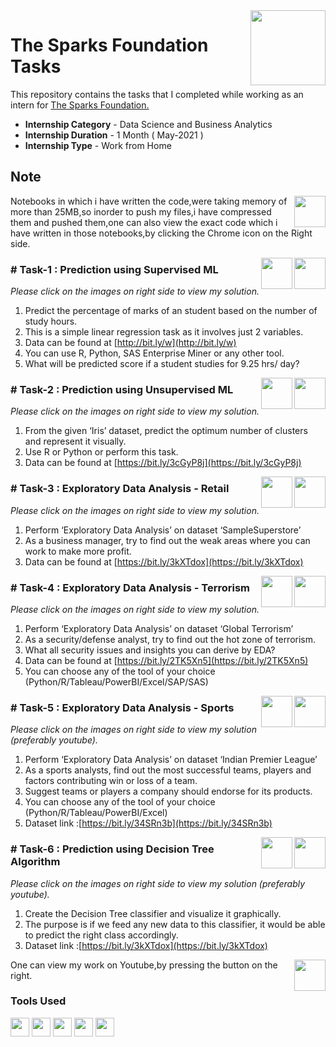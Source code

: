 <img align = right height = 120 width = 120 src = https://www.thesparksfoundationsingapore.org/images/logo_small.png>

#  The Sparks Foundation Tasks


This repository contains the tasks that I completed while working as an intern for [The Sparks Foundation.](https://www.thesparksfoundationsingapore.org/)
- **Internship Category** - Data Science and Business Analytics
- **Internship Duration** - 1 Month ( May-2021 )
- **Internship Type** - Work from Home


## Note


[<img align = right height = 50 width = 50 src = "https://image.flaticon.com/icons/png/512/152/152759.png">](https://mv1249.github.io/)


Notebooks in which i have written the code,were taking memory of more than 25MB,so inorder to push my files,i have compressed them and pushed them,one can also view the exact code which i have written in those notebooks,by clicking the Chrome icon on the Right side.


[<img align = right height = 50 width = 50 src = "https://edent.github.io/SuperTinyIcons/images/svg/github.svg">](https://github.com/mv1249/Sparks-Foundation-Tasks/blob/main/Task%201.rar)

[<img align = right height = 50 width = 50 src = "https://image.flaticon.com/icons/png/512/152/152759.png">](https://mv1249.github.io/)

### # Task-1 : Prediction using Supervised ML 
_Please click on the images on right side to view my solution._

1. Predict the percentage of marks of an student based on the number of study hours.
1. This is a simple linear regression task as it involves just 2 variables.
1. Data can be found at [http://bit.ly/w](http://bit.ly/w)
1. You can use R, Python, SAS Enterprise Miner or any other tool.
1. What will be predicted score if a student studies for 9.25 hrs/ day?


[<img align = right height = 50 width = 50 src = "https://edent.github.io/SuperTinyIcons/images/svg/github.svg">](https://github.com/mv1249/Sparks-Foundation-Tasks/blob/main/Task%202.rar)

[<img align = right height = 50 width = 50 src = "https://image.flaticon.com/icons/png/512/152/152759.png">](https://mv1249.github.io/)

### # Task-2 : Prediction using Unsupervised ML 
_Please click on the images on right side to view my solution._

1. From the given ‘Iris’ dataset, predict the optimum number of clusters and represent it visually.
2. Use R or Python or perform this task.
3. Data can be found at [https://bit.ly/3cGyP8j](https://bit.ly/3cGyP8j)


[<img align = right height = 50 width = 50 src = "https://edent.github.io/SuperTinyIcons/images/svg/github.svg">](https://github.com/mv1249/Sparks-Foundation-Tasks/blob/main/Task%203.rar)

[<img align = right height = 50 width = 50 src = "https://image.flaticon.com/icons/png/512/152/152759.png">](https://mv1249.github.io/)


### # Task-3 : Exploratory Data Analysis - Retail
_Please click on the images on right side to view my solution._

1. Perform ‘Exploratory Data Analysis’ on dataset ‘SampleSuperstore’
2. As a business manager, try to find out the weak areas where you can work to make more profit.
3. Data can be found at [https://bit.ly/3kXTdox](https://bit.ly/3kXTdox)


[<img align = right height = 50 width = 50 src = "https://edent.github.io/SuperTinyIcons/images/svg/github.svg">](https://github.com/mv1249/Sparks-Foundation-Tasks/blob/main/Task%204.rar)

[<img align = right height = 50 width = 50 src = "https://image.flaticon.com/icons/png/512/152/152759.png">](https://mv1249.github.io/)


### # Task-4 : Exploratory Data Analysis - Terrorism
_Please click on the images on right side to view my solution._ 


1. Perform ‘Exploratory Data Analysis’ on dataset ‘Global Terrorism’
2. As a security/defense analyst, try to find out the hot zone of terrorism.
3. What all security issues and insights you can derive by EDA?
4. Data can be found at [https://bit.ly/2TK5Xn5](https://bit.ly/2TK5Xn5) 
5. You can choose any of the tool of your choice (Python/R/Tableau/PowerBI/Excel/SAP/SAS)


[<img align = right height = 50 width = 50 src = "https://edent.github.io/SuperTinyIcons/images/svg/github.svg">](https://github.com/mv1249/Sparks-Foundation-Tasks/blob/main/Task%205.rar)

[<img align = right height = 50 width = 50 src = "https://image.flaticon.com/icons/png/512/152/152759.png">](https://mv1249.github.io/)

### # Task-5 : Exploratory Data Analysis - Sports
_Please click on the images on right side to view my solution (preferably youtube)._

1. Perform ‘Exploratory Data Analysis’ on dataset ‘Indian Premier League’
2. As a sports analysts, find out the most successful teams, players and factors
contributing win or loss of a team.
3. Suggest teams or players a company should endorse for its products.
4. You can choose any of the tool of your choice (Python/R/Tableau/PowerBI/Excel)
5. Dataset link :[https://bit.ly/34SRn3b](https://bit.ly/34SRn3b)



[<img align = right height = 50 width = 50 src = "https://edent.github.io/SuperTinyIcons/images/svg/github.svg">](https://github.com/mv1249/Sparks-Foundation-Tasks/blob/main/Task%206.rar)

[<img align = right height = 50 width = 50 src = "https://image.flaticon.com/icons/png/512/152/152759.png">](https://mv1249.github.io/)

### # Task-6 : Prediction using Decision Tree Algorithm
_Please click on the images on right side to view my solution (preferably youtube)._

1. Create the Decision Tree classifier and visualize it graphically.
2. The purpose is if we feed any new data to this classifier, it would be able to
predict the right class accordingly.
3. Dataset link :[https://bit.ly/3kXTdox](https://bit.ly/3kXTdox)


[<img align = right height = 50 width = 50 src = https://cdn4.iconfinder.com/data/icons/social-media-and-logos-11/32/Logo_Youtube-512.png>](https://youtu.be/PLASL3p3i3Y)
One can view my work on Youtube,by pressing the button on the right.

 ### Tools Used
 
 <code><img height="30" src="https://raw.githubusercontent.com/numpy/numpy/7e7f4adab814b223f7f917369a72757cd28b10cb/branding/icons/numpylogo.svg"></code>
<code><img height="30" src="https://raw.githubusercontent.com/pandas-dev/pandas/761bceb77d44aa63b71dda43ca46e8fd4b9d7422/web/pandas/static/img/pandas.svg"></code>
<code><img height="30" src="https://matplotlib.org/_static/logo2.svg"></code>
<code><img height="30" src="https://upload.wikimedia.org/wikipedia/commons/thumb/0/05/Scikit_learn_logo_small.svg/1280px-Scikit_learn_logo_small.svg.png"></code>
<code><img height="30" src="https://statisfaction.files.wordpress.com/2016/06/plotly_logo_for_digital_final_6.png?w=359&resize=359%2C400#038;h=400"></code>


 
